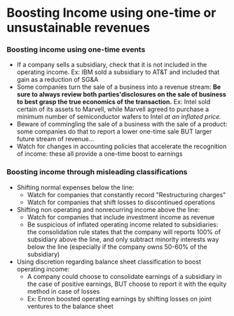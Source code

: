# Boosting Income using one-time or unsustainable revenues

### Boosting income using one-time events

- If a company sells a subsidiary, check that it is not included in the operating income. Ex:  IBM sold a subsidiary to AT&T  and included that gain as a reduction of SG&A
- Some companies turn the sale of a business into a revenue stream: **Be sure to always review both parties'disclosures on the sale  of business to best grasp the true economics of the transaction.** Ex: Intel sold certain of its assets to Marvell, while Marvell agreed to purchase a minimum number of semiconductor wafers to Intel *at an  inflated price.*
- Beware of commingling the sale of a business with the sale of a product: some companies do that to report a lower one-time sale BUT larger future stream of revenue...
- Watch for changes in accounting policies that accelerate the recognition of income: these all provide a one-time boost to earnings

### Boosting income through misleading classifications

- Shifting normal expenses below the line:
  - Watch for companies that constantly record "Restructuring charges"
  - Watch for companies that shift losses to discontinued operations
- Shifting non operating and nonrecurring income above the line:
  - Watch for companies that include investment income as revenue
  - Be suspicious of inflated operating income related to subsidiaries: the consolidation rule states that the company will reports 100% of subsidiary above the line, and only subtract minority interests way below the line (especially if the company owns 50-60% of the subsidiary)
- Using discretion regarding balance sheet classification to boost operating income:
  - A company could choose to consolidate earnings of a subsidiary in the case of positive earnings, BUT choose to report it with the equity method in case of losses
  - Ex: Enron boosted operating earnings by shifting losses on joint ventures to the balance sheet